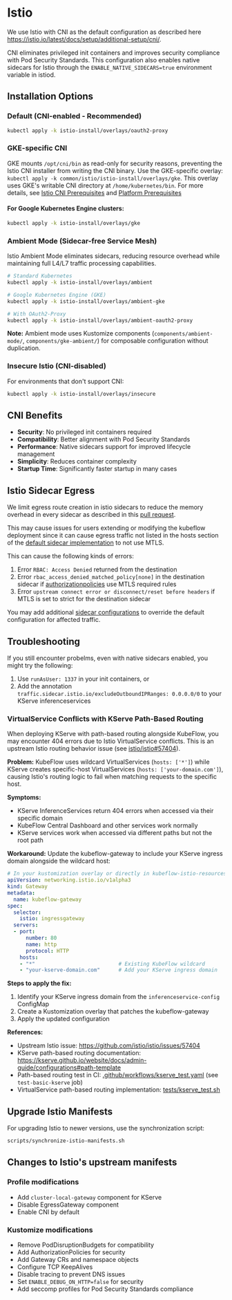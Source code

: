 # Istio

We use Istio with CNI as the default configuration as described here <https://istio.io/latest/docs/setup/additional-setup/cni/>.

CNI eliminates privileged init containers and improves security compliance with Pod Security Standards. This configuration also enables native sidecars for Istio through the `ENABLE_NATIVE_SIDECARS=true` environment variable in istiod.

## Installation Options

### Default (CNI-enabled - Recommended)
```bash
kubectl apply -k istio-install/overlays/oauth2-proxy
```

### GKE-specific CNI
GKE mounts `/opt/cni/bin` as read-only for security reasons, preventing the Istio CNI installer from writing the CNI binary. Use the GKE-specific overlay: `kubectl apply -k common/istio/istio-install/overlays/gke`. This overlay uses GKE's writable CNI directory at `/home/kubernetes/bin`. For more details, see [Istio CNI Prerequisites](https://istio.io/latest/docs/setup/additional-setup/cni/#prerequisites) and [Platform Prerequisites](https://istio.io/latest/docs/ambient/install/platform-prerequisites/)

#### For Google Kubernetes Engine clusters:
```bash
kubectl apply -k istio-install/overlays/gke
```

### Ambient Mode (Sidecar-free Service Mesh)
Istio Ambient Mode eliminates sidecars, reducing resource overhead while maintaining full L4/L7 traffic processing capabilities.

```bash
# Standard Kubernetes
kubectl apply -k istio-install/overlays/ambient

# Google Kubernetes Engine (GKE)
kubectl apply -k istio-install/overlays/ambient-gke

# With OAuth2-Proxy
kubectl apply -k istio-install/overlays/ambient-oauth2-proxy
```

**Note:** Ambient mode uses Kustomize components (`components/ambient-mode/`, `components/gke-ambient/`) for composable configuration without duplication.

### Insecure Istio (CNI-disabled)
For environments that don't support CNI:
```bash
kubectl apply -k istio-install/overlays/insecure
```

## CNI Benefits

- **Security**: No privileged init containers required
- **Compatibility**: Better alignment with Pod Security Standards
- **Performance**: Native sidecars support for improved lifecycle management
- **Simplicity**: Reduces container complexity
- **Startup Time**: Significantly faster startup in many cases

## Istio Sidecar Egress

We limit egress route creation in istio sidecars to reduce the memory overhead in every sidecar as described in this [pull request](https://github.com/kubeflow/manifests/pull/3206).

This may cause issues for users extending or modifying the kubeflow deployment since it can cause egress traffic not listed in the hosts section of the [default sidecar implementation](./istio-install/base/sidecar-prune-egress.yaml) to not use MTLS. 

This can cause the following kinds of errors:
1. Error ```RBAC: Access Denied``` returned from the destination
2. Error ```rbac_access_denied_matched_policy[none]``` in the destination sidecar if [authorizationpolicies](https://istio.io/latest/docs/reference/config/security/authorization-policy/#Source-principals) use MTLS required rules
3. Error ```upstream connect error or disconnect/reset before headers``` if MTLS is set to strict for the destination sidecar

You may add additional [sidecar configurations](https://istio.io/latest/docs/reference/config/networking/sidecar) to override the default configuration for affected traffic. 

## Troubleshooting

If you still encounter probelms, even with native sidecars enabled, you might try the following:

1. Use `runAsUser: 1337` in your init containers, or
2. Add the annotation `traffic.sidecar.istio.io/excludeOutboundIPRanges: 0.0.0.0/0` to your KServe inferenceservices

### VirtualService Conflicts with KServe Path-Based Routing

When deploying KServe with path-based routing alongside KubeFlow, you may encounter 404 errors due to Istio VirtualService conflicts. This is an upstream Istio routing behavior issue (see [istio/istio#57404](https://github.com/istio/istio/issues/57404)).

**Problem:** KubeFlow uses wildcard VirtualServices (`hosts: ['*']`) while KServe creates specific-host VirtualServices (`hosts: ['your-domain.com']`), causing Istio's routing logic to fail when matching requests to the specific host.

**Symptoms:**
- KServe InferenceServices return 404 errors when accessed via their specific domain
- KubeFlow Central Dashboard and other services work normally
- KServe services work when accessed via different paths but not the root path

**Workaround:** Update the kubeflow-gateway to include your KServe ingress domain alongside the wildcard host:

```yaml
# In your kustomization overlay or directly in kubeflow-istio-resources
apiVersion: networking.istio.io/v1alpha3
kind: Gateway
metadata:
  name: kubeflow-gateway
spec:
  selector:
    istio: ingressgateway
  servers:
  - port:
      number: 80
      name: http
      protocol: HTTP
    hosts:
    - "*"                           # Existing KubeFlow wildcard
    - "your-kserve-domain.com"      # Add your KServe ingress domain
```

**Steps to apply the fix:**
1. Identify your KServe ingress domain from the `inferenceservice-config` ConfigMap
2. Create a Kustomization overlay that patches the kubeflow-gateway
3. Apply the updated configuration

**References:**
- Upstream Istio issue: https://github.com/istio/istio/issues/57404
- KServe path-based routing documentation: https://kserve.github.io/website/docs/admin-guide/configurations#path-template
- Path-based routing test in CI: [.github/workflows/kserve_test.yaml](../../.github/workflows/kserve_test.yaml) (see `test-basic-kserve` job)
- VirtualService path-based routing implementation: [tests/kserve_test.sh](../../tests/kserve_test.sh#L16-L42)

## Upgrade Istio Manifests
For upgrading Istio to newer versions, use the synchronization script:

```bash
scripts/synchronize-istio-manifests.sh
```

## Changes to Istio's upstream manifests
### Profile modifications

- Add `cluster-local-gateway` component for KServe
- Disable EgressGateway component
- Enable CNI by default

### Kustomize modifications

- Remove PodDisruptionBudgets for compatibility
- Add AuthorizationPolicies for security
- Add Gateway CRs and namespace objects
- Configure TCP KeepAlives
- Disable tracing to prevent DNS issues
- Set `ENABLE_DEBUG_ON_HTTP=false` for security
- Add seccomp profiles for Pod Security Standards compliance
